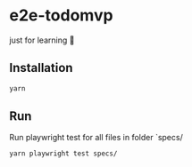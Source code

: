 # e2e-todomvp
just for learning 📖

## Installation 

```sh
yarn
```

## Run

Run playwright test for all files in folder `specs/

```sh
yarn playwright test specs/
```
